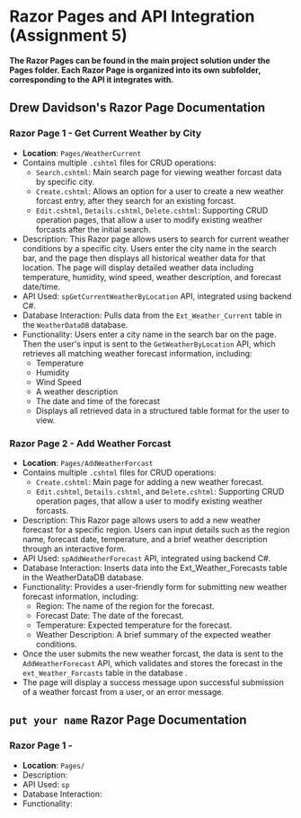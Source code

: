 # Razor Pages and API Integration (Assignment 5) 
**The Razor Pages can be found in the main project solution under the Pages folder. Each Razor Page is organized into its own subfolder, corresponding to the API it integrates with.**

## Drew Davidson's Razor Page Documentation  
### Razor Page 1 - Get Current Weather by City 
- **Location**: `Pages/WeatherCurrent`
- Contains multiple `.cshtml` files for CRUD operations:
  - `Search.cshtml`: Main search page for viewing weather forcast data by specific city.
  - `Create.cshtml`: Allows an option for a user to create a new weather forcast entry, after they search for an existing forcast.
  - `Edit.cshtml`, `Details.cshtml`, `Delete.cshtml`: Supporting CRUD operation pages, that allow a user to modify existing weather forcasts after the initial search. 
- Description: This Razor page allows users to search for current weather conditions by a specific city. Users enter the city name in the search bar, and the page then displays all historical weather data for that location. The page will display detailed weather data including temperature, humidity, wind speed, weather description, and forecast date/time.
- API Used: `spGetCurrentWeatherByLocation` API, integrated using backend C#.
- Database Interaction: Pulls data from the `Ext_Weather_Current` table in the `WeatherDataDB` database.
- Functionality: Users enter a city name in the search bar on the page. Then the user's input is sent to the `GetWeatherByLocation` API, which retrieves all matching weather forecast information, including:
  - Temperature
  - Humidity
  - Wind Speed
  - A weather description
  - The date and time of the forecast
  - Displays all retrieved data in a structured table format for the user to view.

### Razor Page 2 - Add Weather Forcast 
- **Location**: `Pages/AddWeatherForcast` 
- Contains multiple `.cshtml` files for CRUD operations:
  - `Create.cshtml`: Main page for adding a new weather forecast.
  - `Edit.cshtml`, `Details.cshtml`, and `Delete.cshtml`: Supporting CRUD operation pages, that allow a user to modify existing weather forcasts. 
- Description: This Razor page allows users to add a new weather forecast for a specific region. Users can input details such as the region name, forecast date, temperature, and a brief weather description through an interactive form.
- API Used: `spAddWeatherForecast` API, integrated using backend C#.
- Database Interaction: Inserts data into the Ext_Weather_Forecasts table in the WeatherDataDB database.
- Functionality: Provides a user-friendly form for submitting new weather forecast information, including:
  - Region: The name of the region for the forecast.
  - Forecast Date: The date of the forecast.
  - Temperature: Expected temperature for the forecast.
  - Weather Description: A brief summary of the expected weather conditions.
- Once the user submits the new weather forcast, the data is sent to the `AddWeatherForecast` API, which validates and stores the forecast in the `ext_Weather_Forcasts` table in the database .
- The page will display a success message upon successful submission of a weather forcast from a user, or an error message.

## `put your name` Razor Page Documentation  
### Razor Page 1 - 
- **Location**: `Pages/` 
- Description: 
- API Used: `sp` 
- Database Interaction: 
- Functionality: 
